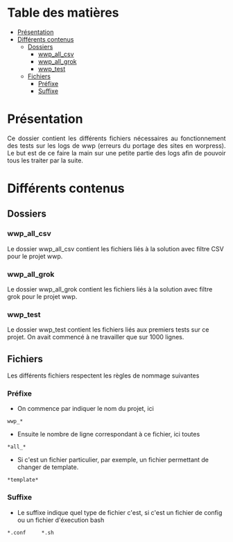 # Table des matières

- [Présentation](#présentation)
- [Différents contenus](#différents-contenus)
  * [Dossiers](#dossiers)
    + [wwp_all_csv](#wwp_all_csv)
    + [wwp_all_grok](#wwp_all_grok)
    + [wwp_test](#wwp_test)
  * [Fichiers](#fichiers)
    + [Préfixe](#préfixe)
    + [Suffixe](#suffixe)

# Présentation

<p align="justify">Ce dossier contient les différents fichiers nécessaires au fonctionnement des tests sur les logs de wwp
(erreurs du portage des sites en worpress). Le but est de ce faire la main sur une petite partie des logs afin de pouvoir
tous les traiter par la suite.</p>

# Différents contenus

## Dossiers

### wwp_all_csv

Le dossier wwp_all_csv contient les fichiers liés à la solution avec filtre CSV pour le projet wwp.

### wwp_all_grok

Le dossier wwp_all_grok contient les fichiers liés à la solution avec filtre grok pour le projet wwp.

### wwp_test

Le dossier wwp_test contient les fichiers liés aux premiers tests sur ce projet. On avait commencé à ne travailler que sur
1000 lignes.

## Fichiers

Les différents fichiers respectent les règles de nommage suivantes

### Préfixe

* On commence par indiquer le nom du projet, ici
```
wwp_*
```

* Ensuite le nombre de ligne correspondant à ce fichier, ici toutes
```
*all_*
```

* Si c'est un fichier particulier, par exemple, un fichier permettant de changer de template.
```
*template*
```

### Suffixe

* Le suffixe indique quel type de fichier c'est, si c'est un fichier de config ou un fichier d'éxecution bash
```
*.conf     *.sh
```
